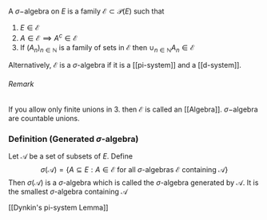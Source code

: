 A $\sigma-$algebra on $E$ is a family $\mathcal E\subset \mathcal{P}(E)$ such that
1. $E \in \mathcal E$
2. $A\in \mathcal E \implies A^c \in \mathcal E$
3. If $(A_n)_{n\in \mathbb N}$ is a family of sets in $\mathcal E$ then $\cup_{n\in \mathbb N}A_{n}\in \mathcal E$

Alternatively, $\mathcal{E}$ is a $\sigma$-algebra if it is a [[pi-system]] and a [[d-system]].
###### Remark
If you allow only finite unions in 3. then $\mathcal E$ is called an [[Algebra]].
$\sigma-$algebra are countable unions.

### Definition (Generated $\sigma$-algebra)
Let $\mathcal{A}$ be a set of subsets of $E$. Define
$$
\sigma(\mathcal{A})=\{ A\subseteq E:A\in \mathcal{E}\text{ for all }\sigma\text{-algebras }\mathcal{E} \text{ containing }\mathcal{A} \}
$$
Then $\sigma(\mathcal{A})$ is a $\sigma$-algebra which is called the $\sigma$-algebra generated by $\mathcal{A}$. It is the smallest $\sigma$-algebra containing $\mathcal{A}$

[[Dynkin's pi-system Lemma]]